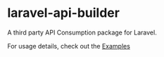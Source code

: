 # laravel-api-builder
A third party API Consumption package for Laravel.

For usage details, check out the [Examples](https://github.com/reed-jones/laravel-api-builder/tree/master/examples)
